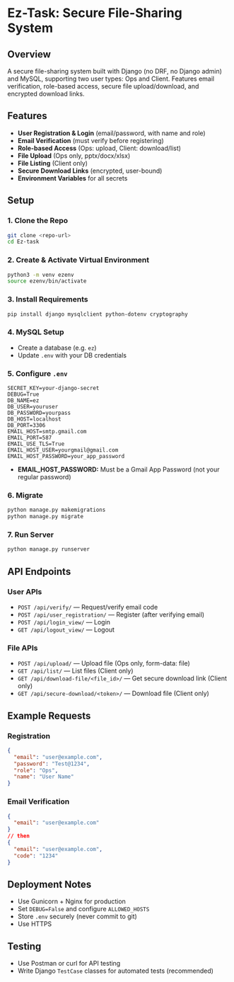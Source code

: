 # Ez-Task: Secure File-Sharing System

## Overview
A secure file-sharing system built with Django (no DRF, no Django admin) and MySQL, supporting two user types: Ops and Client. Features email verification, role-based access, secure file upload/download, and encrypted download links.

## Features
- **User Registration & Login** (email/password, with name and role)
- **Email Verification** (must verify before registering)
- **Role-based Access** (Ops: upload, Client: download/list)
- **File Upload** (Ops only, pptx/docx/xlsx)
- **File Listing** (Client only)
- **Secure Download Links** (encrypted, user-bound)
- **Environment Variables** for all secrets

## Setup

### 1. Clone the Repo
```bash
git clone <repo-url>
cd Ez-task
```

### 2. Create & Activate Virtual Environment
```bash
python3 -m venv ezenv
source ezenv/bin/activate
```

### 3. Install Requirements
```bash
pip install django mysqlclient python-dotenv cryptography
```

### 4. MySQL Setup
- Create a database (e.g. `ez`)
- Update `.env` with your DB credentials

### 5. Configure `.env`
```
SECRET_KEY=your-django-secret
DEBUG=True
DB_NAME=ez
DB_USER=youruser
DB_PASSWORD=yourpass
DB_HOST=localhost
DB_PORT=3306
EMAIL_HOST=smtp.gmail.com
EMAIL_PORT=587
EMAIL_USE_TLS=True
EMAIL_HOST_USER=yourgmail@gmail.com
EMAIL_HOST_PASSWORD=your_app_password
```
- **EMAIL_HOST_PASSWORD:** Must be a Gmail App Password (not your regular password)

### 6. Migrate
```bash
python manage.py makemigrations
python manage.py migrate
```

### 7. Run Server
```bash
python manage.py runserver
```

## API Endpoints

### **User APIs**
- `POST /api/verify/` — Request/verify email code
- `POST /api/user_registration/` — Register (after verifying email)
- `POST /api/login_view/` — Login
- `GET /api/logout_view/` — Logout

### **File APIs**
- `POST /api/upload/` — Upload file (Ops only, form-data: file)
- `GET /api/list/` — List files (Client only)
- `GET /api/download-file/<file_id>/` — Get secure download link (Client only)
- `GET /api/secure-download/<token>/` — Download file (Client only)

## Example Requests

### Registration
```json
{
  "email": "user@example.com",
  "password": "Test@1234",
  "role": "Ops",
  "name": "User Name"
}
```

### Email Verification
```json
{
  "email": "user@example.com"
}
// then
{
  "email": "user@example.com",
  "code": "1234"
}
```


## Deployment Notes
- Use Gunicorn + Nginx for production
- Set `DEBUG=False` and configure `ALLOWED_HOSTS`
- Store `.env` securely (never commit to git)
- Use HTTPS

## Testing
- Use Postman or curl for API testing
- Write Django `TestCase` classes for automated tests (recommended)


